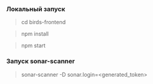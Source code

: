 ### Локальный запуск
> cd birds-frontend

> npm install 

> npm start

### Запуск sonar-scanner
> sonar-scanner -D sonar.login=<generated_token>